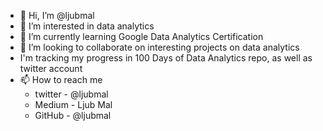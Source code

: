 - 👋 Hi, I’m @ljubmal
- 👀 I’m interested in data analytics
- 🌱 I’m currently learning Google Data Analytics Certification
- 💞️ I’m looking to collaborate on interesting projects on data analytics
- I'm tracking my progress in 100 Days of Data Analytics repo, as well as twitter account
- 📫 How to reach me 
  - twitter - @ljubmal
  - Medium - Ljub Mal
  - GitHub - @ljubmal

<!---
ljubmal/ljubmal is a ✨ special ✨ repository because its `README.md` (this file) appears on your GitHub profile.
You can click the Preview link to take a look at your changes.
--->

